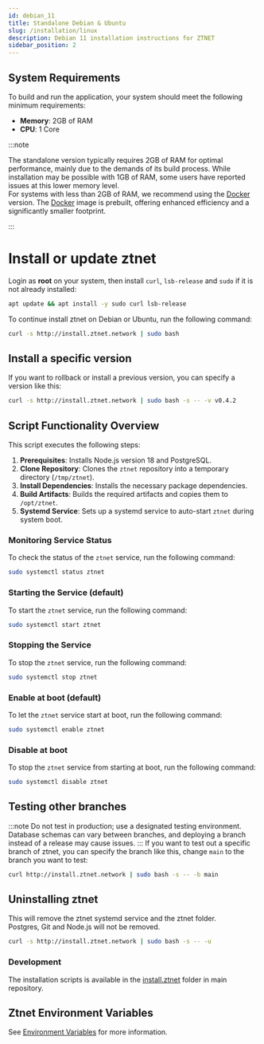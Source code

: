 ```yaml
---
id: debian_11
title: Standalone Debian & Ubuntu
slug: /installation/linux
description: Debian 11 installation instructions for ZTNET
sidebar_position: 2
---
```



## System Requirements

To build and run the application, your system should meet the following minimum requirements:

- **Memory**: 2GB of RAM
- **CPU**: 1 Core

:::note

The standalone version typically requires 2GB of RAM for optimal performance, mainly due to the demands of its build process. While installation may be possible with 1GB of RAM, some users have reported issues at this lower memory level.  
For systems with less than 2GB of RAM, we recommend using the [Docker](/installation/docker-compose) version. The [Docker](/installation/docker-compose) image is prebuilt, offering enhanced efficiency and a significantly smaller footprint.

:::

# Install or update ztnet 

Login as **root** on your system, then install `curl`, `lsb-release` and `sudo` if it is not already installed:

```bash
apt update && apt install -y sudo curl lsb-release
```

To continue install ztnet on Debian or Ubuntu, run the following command:

```bash
curl -s http://install.ztnet.network | sudo bash
```

## Install a specific version
If you want to rollback or install a previous version, you can specify a version like this:

```bash
curl -s http://install.ztnet.network | sudo bash -s -- -v v0.4.2
```

## Script Functionality Overview

This script executes the following steps:

1. **Prerequisites**: Installs Node.js version 18 and PostgreSQL.
2. **Clone Repository**: Clones the `ztnet` repository into a temporary directory (`/tmp/ztnet`).
3. **Install Dependencies**: Installs the necessary package dependencies.
4. **Build Artifacts**: Builds the required artifacts and copies them to `/opt/ztnet`.
5. **Systemd Service**: Sets up a systemd service to auto-start `ztnet` during system boot.

### Monitoring Service Status

To check the status of the `ztnet` service, run the following command:

```bash
sudo systemctl status ztnet
```

### Starting the Service (default)

To start the `ztnet` service, run the following command:

```bash
sudo systemctl start ztnet
```

### Stopping the Service

To stop the `ztnet` service, run the following command:

```bash
sudo systemctl stop ztnet 
```

### Enable at boot (default)

To let the `ztnet` service start at boot, run the following command:

```bash
sudo systemctl enable ztnet
```

### Disable at boot

To stop the `ztnet` service from starting at boot, run the following command:

```bash
sudo systemctl disable ztnet
```

## Testing other branches
:::note
Do not test in production; use a designated testing environment. Database schemas can vary between branches, and deploying a branch instead of a release may cause issues.
:::
If you want to test out a specific branch of ztnet, you can specify the branch like this, change `main` to the branch you want to test:
```bash
curl http://install.ztnet.network | sudo bash -s -- -b main
```

## Uninstalling ztnet
This will remove the ztnet systemd service and the ztnet folder.  
Postgres, Git and Node.js will not be removed.
```bash
curl -s http://install.ztnet.network | sudo bash -s -- -u
```

### Development

The installation scripts is available in the [install.ztnet](https://github.com/sinamics/ztnet/tree/main/install.ztnet) folder in main repository.

## Ztnet Environment Variables
See [Environment Variables](/installation/options#environment-variables) for more information.

